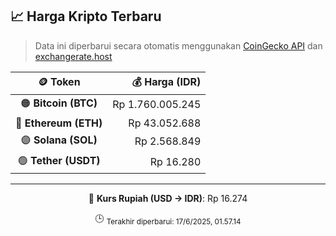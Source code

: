 

<!-- HARGA_KRIPTO -->
## 📈 Harga Kripto Terbaru

> Data ini diperbarui secara otomatis menggunakan [CoinGecko API](https://www.coingecko.com/) dan [exchangerate.host](https://exchangerate.host/)

<div align="center">

| 🪙 Token | 💰 Harga (IDR) |
|:------:|---------------:|
| 🟠 **Bitcoin (BTC)**   | Rp 1.760.005.245 |
| 🔵 **Ethereum (ETH)**  | Rp 43.052.688 |
| 🟣 **Solana (SOL)**    | Rp 2.568.849 |
| 🟢 **Tether (USDT)**   | Rp 16.280 |

---

💱 **Kurs Rupiah (USD → IDR)**: Rp 16.274

🕒 <sub>Terakhir diperbarui: 17/6/2025, 01.57.14</sub>

</div>
<!-- /HARGA_KRIPTO -->
